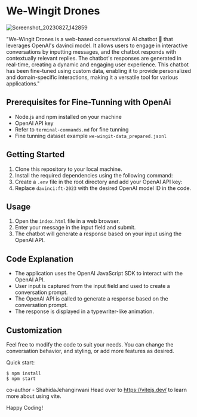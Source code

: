 # We-Wingit Drones

![Screenshot_20230827_142859](https://github.com/mohammadshahidbeigh/We-Wingit-Drones/assets/85876937/911a4a31-2951-40b7-bc25-28a3412c7858)

"We-Wingit Drones is a web-based conversational AI chatbot 🤖 that leverages OpenAI's davinci model. It allows users to engage in interactive conversations by inputting messages, and the chatbot responds with contextually relevant replies. The chatbot's responses are generated in real-time, creating a dynamic and engaging user experience. This chatbot has been fine-tuned using custom data, enabling it to provide personalized and domain-specific interactions, making it a versatile tool for various applications."

## Prerequisites for Fine-Tunning with OpenAi

- Node.js and npm installed on your machine
- OpenAI API key
- Refer to `terminal-commands.md` for fine tunning
- Fine tunning dataset example `we-wingit-data_prepared.jsonl`

## Getting Started

1. Clone this repository to your local machine.
2. Install the required dependencies using the following command:
3. Create a `.env` file in the root directory and add your OpenAI API key: ` `
4. Replace `davinci:ft-2023` with the desired OpenAI model ID in the code.

## Usage

1. Open the `index.html` file in a web browser.
2. Enter your message in the input field and submit.
3. The chatbot will generate a response based on your input using the OpenAI API.

## Code Explanation

- The application uses the OpenAI JavaScript SDK to interact with the OpenAI API.
- User input is captured from the input field and used to create a conversation prompt.
- The OpenAI API is called to generate a response based on the conversation prompt.
- The response is displayed in a typewriter-like animation.

## Customization

Feel free to modify the code to suit your needs. You can change the conversation behavior, and styling, or add more features as desired.

Quick start:

```
$ npm install
$ npm start
```

co-author - ShahidaJehangirwani
Head over to https://vitejs.dev/ to learn more about using vite.

Happy Coding!
